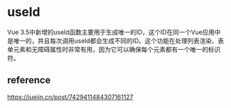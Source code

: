 # useId
Vue 3.5中新增的useId函数主要用于生成唯一的ID，这个ID在同一个Vue应用中是唯一的，并且每次调用useId都会生成不同的ID。这个功能在处理列表渲染、表单元素和无障碍属性时非常有用，因为它可以确保每个元素都有一个唯一的标识符。

## reference
https://juejin.cn/post/7429411484307161127